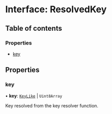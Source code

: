 # Interface: ResolvedKey

## Table of contents

### Properties

- [key](types.ResolvedKey.md#key)

## Properties

### key

• **key**: [`KeyLike`](../types/types.KeyLike.md) \| `Uint8Array`

Key resolved from the key resolver function.
